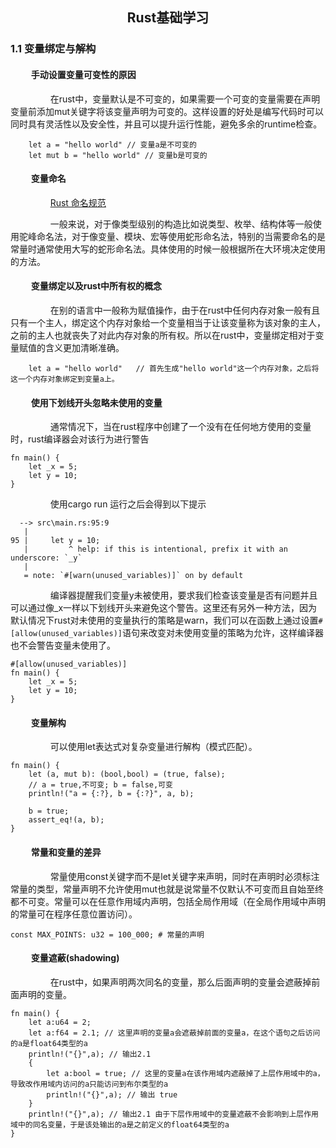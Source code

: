 ## <center> Rust基础学习 </center>
### <b>1.1 变量绑定与解构</b>
#### $\qquad$<b>手动设置变量可变性的原因</b>
$\qquad\qquad$在rust中，变量默认是不可变的，如果需要一个可变的变量需要在声明变量前添加mut关键字将该变量声明为可变的。这样设置的好处是编写代码时可以同时具有灵活性以及安全性，并且可以提升运行性能，避免多余的runtime检查。
```
    let a = "hello world" // 变量a是不可变的
    let mut b = "hello world" // 变量b是可变的
```
#### $\qquad$<b>变量命名</b>
$\qquad\qquad$<a href="https://course.rs/practice/naming.html">Rust 命名规范</a><p>
$\qquad\qquad$一般来说，对于像类型级别的构造比如说类型、枚举、结构体等一般使用驼峰命名法，对于像变量、模块、宏等使用蛇形命名法，特别的当需要命名的是常量时通常使用大写的蛇形命名法。具体使用的时候一般根据所在大环境决定使用的方法。
#### $\qquad$<b>变量绑定以及rust中所有权的概念</b>
$\qquad\qquad$在别的语言中一般称为赋值操作，由于在rust中任何内存对象一般有且只有一个主人，绑定这个内存对象给一个变量相当于让该变量称为该对象的主人，之前的主人也就丧失了对此内存对象的所有权。所以在rust中，变量绑定相对于变量赋值的含义更加清晰准确。
```
    let a = "hello world"   // 首先生成"hello world"这一个内存对象，之后将这一个内存对象绑定到变量a上。
```
#### $\qquad$<b>使用下划线开头忽略未使用的变量</b>
$\qquad\qquad$通常情况下，当在rust程序中创建了一个没有在任何地方使用的变量时，rust编译器会对该行为进行警告
```
fn main() {
    let _x = 5;
    let y = 10;
}
```
$\qquad\qquad$使用cargo run 运行之后会得到以下提示
```
  --> src\main.rs:95:9
   |
95 |     let y = 10;
   |         ^ help: if this is intentional, prefix it with an underscore: `_y`
   |
   = note: `#[warn(unused_variables)]` on by default
```
$\qquad\qquad$编译器提醒我们变量y未被使用，要求我们检查该变量是否有问题并且可以通过像_x一样以下划线开头来避免这个警告。这里还有另外一种方法，因为默认情况下rust对未使用的变量执行的策略是warn，我们可以在函数上通过设置```#[allow(unused_variables)]```语句来改变对未使用变量的策略为允许，这样编译器也不会警告变量未使用了。
```
#[allow(unused_variables)]
fn main() {
    let _x = 5;
    let y = 10;
}
```
#### $\qquad$<b>变量解构</b>
$\qquad\qquad$可以使用let表达式对复杂变量进行解构（模式匹配）。
```
fn main() {
    let (a, mut b): (bool,bool) = (true, false);
    // a = true,不可变; b = false,可变
    println!("a = {:?}, b = {:?}", a, b);

    b = true;
    assert_eq!(a, b);
}
```
#### $\qquad$<b>常量和变量的差异</b>
$\qquad\qquad$常量使用const关键字而不是let关键字来声明，同时在声明时必须标注常量的类型，常量声明不允许使用mut也就是说常量不仅默认不可变而且自始至终都不可变。常量可以在任意作用域内声明，包括全局作用域（在全局作用域中声明的常量可在程序任意位置访问）。
```
const MAX_POINTS: u32 = 100_000; # 常量的声明
```
#### $\qquad$<b>变量遮蔽(shadowing)</b>
$\qquad\qquad$在rust中，如果声明两次同名的变量，那么后面声明的变量会遮蔽掉前面声明的变量。
```
fn main() {
    let a:u64 = 2;
    let a:f64 = 2.1; // 这里声明的变量a会遮蔽掉前面的变量a，在这个语句之后访问的a是float64类型的a
    println!("{}",a); // 输出2.1
    {
        let a:bool = true; // 这里的变量a在该作用域内遮蔽掉了上层作用域中的a，导致改作用域内访问的a只能访问到布尔类型的a
        println!("{}",a); // 输出 true
    }
    println!("{}",a); // 输出2.1 由于下层作用域中的变量遮蔽不会影响到上层作用域中的同名变量，于是该处输出的a是之前定义的float64类型的a
}
```